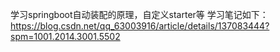 学习springboot自动装配的原理，自定义starter等
学习笔记如下：
https://blog.csdn.net/qq_63003916/article/details/137083444?spm=1001.2014.3001.5502
